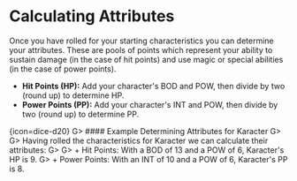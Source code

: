 # Calculating Attributes

Once you have rolled for your starting characteristics you can determine your attributes.
These are pools of points which represent your ability to sustain damage (in the case of hit points) and use magic or special abilities (in the case of power points).

+ **Hit Points (HP):** Add your character's BOD and POW, then divide by two (round up) to determine HP.
+ **Power Points (PP):** Add your character's INT and POW, then divide by two (round up) to determine PP.

{icon=dice-d20}
G> #### Example Determining Attributes for Karacter
G>
G> Having rolled the characteristics for Karacter we can calculate their attributes:
G>
G> + Hit Points: With a BOD of 13 and a POW of 6, Karacter's HP is 9.
G> + Power Points: With an INT of 10 and a POW of 6, Karacter's PP is 8.
